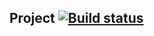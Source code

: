## Project [![Build status](https://ci.appveyor.com/api/projects/status/b8me6jqql9afqaj9?svg=true)](https://ci.appveyor.com/project/KiraKoddy/patternsdzone)